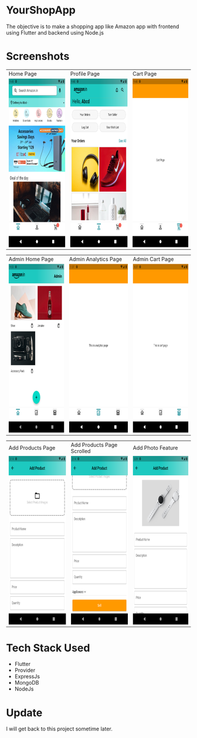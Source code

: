 # YourShopApp

The objective is to make a shopping app like Amazon app with frontend using Flutter and backend using Node.js 

# Screenshots

<table>
  <tr>
    <td>Home Page</td>
     <td>Profile Page</td>
     <td>Cart Page</td>
  </tr>
  <tr>
    <td><img src="/readMeImages/home_page.png" title="HomePage" width="250" height="460"/></td>
    <td> <img src="/readMeImages/profile_page.png" title="ProfilePage" width="250" height="460"/> </td>
    <td> <img src="/readMeImages/cart_page.png" title="CartPage" width="250" height="460"/></td>
  </tr>
 </table>

<table>
  <tr>
    <td>Admin Home Page</td>
     <td>Admin Analytics Page</td>
     <td>Admin Cart Page</td>
  </tr>
  <tr>
    <td> <img src="/readMeImages/admin_home_page.png" title="AdminProductsPage" width="250" height="460"/> </td>
    <td><img src="/readMeImages/admin_analytics_page.png" title="AdminAnalyticsPage" width="250" height="460"/></td>
    <td> <img src="/readMeImages/admin_cart_page.png" title="AdminCartPage" width="250" height="460"/></td>
  </tr>
 </table>

 <table>
  <tr>
    <td>Add Products Page</td>
    <td>Add Products Page Scrolled</td>
    <td>Add Photo Feature</td>
  </tr>
  <tr>
    <td> <img src="/readMeImages/add_products_page.png" title="AddProductsPage" width="250" height="460"/> </td>
    <td><img src="/readMeImages/add_products_page_scrolled.png" title="AddProductsPageScrolled" width="250" height="460"/></td>
    <td> <img src="/readMeImages/add_photo_feature.png" title="AddPhotoFeature" width="250" height="460"/></td>
  </tr>
 </table>

# Tech Stack Used

- Flutter
- Provider
- ExpressJs
- MongoDB
- NodeJs

# Update 

 I will get back to this project sometime later.